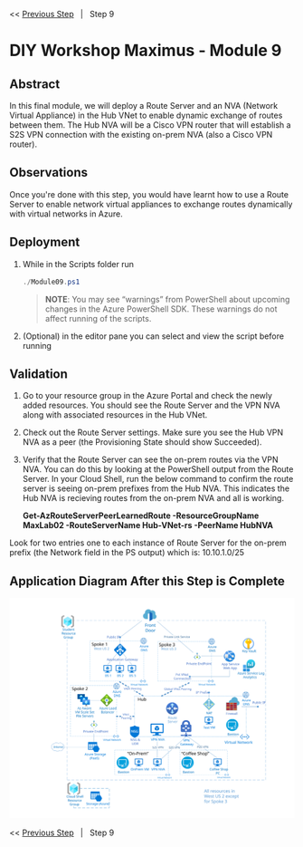 << [Previous Step][Prev]&nbsp;&nbsp;&nbsp;|&nbsp;&nbsp;&nbsp;Step 9

# DIY Workshop Maximus - Module 9

## Abstract
In this final module, we will deploy a Route Server and an NVA (Network Virtual Appliance) in the Hub VNet to enable dynamic exchange of routes between them. The Hub NVA will be a Cisco VPN router that will establish a S2S VPN connection with the existing on-prem NVA (also a Cisco VPN router). 

## Observations
Once you're done with this step, you would have learnt how to use a Route Server to enable network virtual appliances to exchange routes dynamically with virtual networks in Azure. 

## Deployment
1. While in the Scripts folder run
   ```powershell
   ./Module09.ps1
   ```
   > **NOTE**: You may see “warnings” from PowerShell about upcoming changes in the Azure PowerShell SDK. These warnings do not affect running of the scripts.

2. (Optional) in the editor pane you can select and view the script before running

## Validation
1. Go to your resource group in the Azure Portal and check the newly added resources. You should see the Route Server and the VPN NVA along with associated resources in the Hub VNet.
2. Check out the Route Server settings. Make sure you see the Hub VPN NVA as a peer (the Provisioning State should show Succeeded).
3. Verify that the Route Server can see the on-prem routes via the VPN NVA. You can do this by looking at the PowerShell output from the Route Server. In your Cloud Shell, run the below command to confirm the route server is seeing on-prem prefixes from the Hub NVA. This indicates the Hub NVA is recieving routes from the on-prem NVA and all is working. 
  
    **Get-AzRouteServerPeerLearnedRoute -ResourceGroupName MaxLab02 -RouteServerName Hub-VNet-rs -PeerName HubNVA**
  
Look for two entries one to each instance of Route Server for the on-prem prefix (the Network field in the PS output) which is: 10.10.1.0/25





## Application Diagram After this Step is Complete
[![1]][1]

<< [Previous Step][Prev]&nbsp;&nbsp;&nbsp;|&nbsp;&nbsp;&nbsp;Step 9 

<!--Link References-->
[Prev]: ./Module08.md


<!--Image References-->
[1]: ./Media/Step9.svg "As built diagram for step 9" 